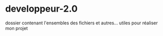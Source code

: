 # developpeur-2.0
dossier contenant l'ensembles des fichiers et autres... utiles pour réaliser mon projet
